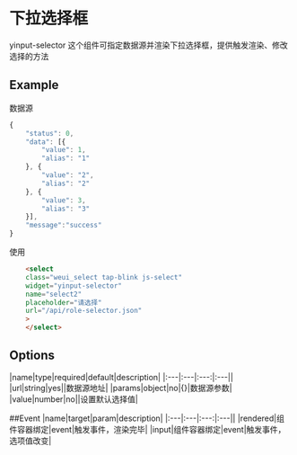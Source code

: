 # 下拉选择框
yinput-selector 这个组件可指定数据源并渲染下拉选择框，提供触发渲染、修改选择的方法

## Example
数据源
```javascript
{
	"status": 0,
    "data": [{
        "value": 1,
        "alias": "1"
    }, {
        "value": "2",
        "alias": "2"
    }, {
        "value": 3,
        "alias": "3"
    }],
    "message":"success"
}
```
使用
```html
    <select
    class="weui_select tap-blink js-select"
    widget="yinput-selector"
    name="select2"
    placeholder="请选择"
    url="/api/role-selector.json"
    >
    </select>
```
## Options
|name|type|required|default|description|
|:---|:---|:---:|:---||
|url|string|yes||数据源地址|
|params|object|no|{}|数据源参数|
|value|number|no||设置默认选择值|

##Event
|name|target|param|description|
|:---|:---|:---:|:---||
|rendered|组件容器绑定|event|触发事件，渲染完毕|
|input|组件容器绑定|event|触发事件，选项值改变|
